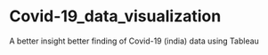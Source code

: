 # Covid-19_data_visualization
A better insight better finding of Covid-19 (india)  data using Tableau
